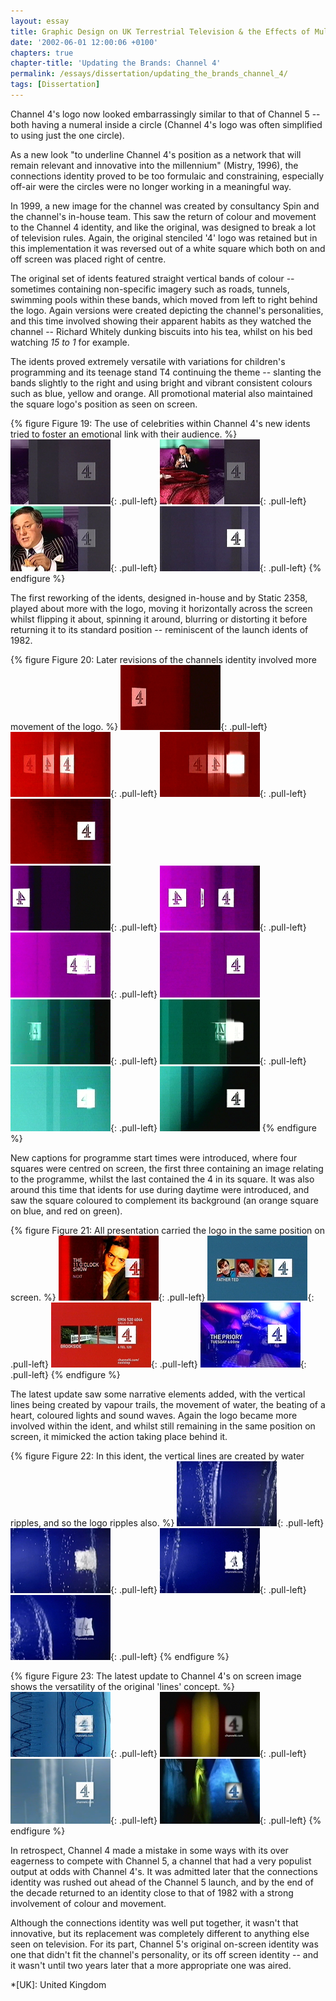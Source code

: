 ```yaml
---
layout: essay
title: Graphic Design on UK Terrestrial Television & the Effects of Multi-Channel Growth
date: '2002-06-01 12:00:06 +0100'
chapters: true
chapter-title: 'Updating the Brands: Channel 4'
permalink: /essays/dissertation/updating_the_brands_channel_4/
tags: [Dissertation]
---
```

Channel 4's logo now looked embarrassingly similar to that of Channel 5 -- both having a numeral inside a circle (Channel 4's logo was often simplified to using just the one circle).

As a new look "to underline Channel 4's position as a network that will remain relevant and innovative into the millennium" (Mistry, 1996), the connections identity proved to be too formulaic and constraining, especially off-air were the circles were no longer working in a meaningful way.

In 1999, a new image for the channel was created by consultancy Spin and the channel's in-house team. This saw the return of colour and movement to the Channel 4 identity, and like the original, was designed to break a lot of television rules. Again, the original stenciled '4' logo was retained but in this implementation it was reversed out of a white square which both on and off screen was placed right of centre.

The original set of idents featured straight vertical bands of colour -- sometimes containing non-specific imagery such as roads, tunnels, swimming pools within these bands, which moved from left to right behind the logo. Again versions were created depicting the channel's personalities, and this time involved showing their apparent habits as they watched the channel -- Richard Whitely dunking biscuits into his tea, whilst on his bed watching <cite>15 to 1</cite> for example.

The idents proved extremely versatile with variations for children's programming and its teenage stand T4 continuing the theme -- slanting the bands slightly to the right and using bright and vibrant consistent colours such as blue, yellow and orange. All promotional material also maintained the square logo's position as seen on screen.

{% figure Figure 19: The use of celebrities within Channel 4's new idents tried to foster an emotional link with their audience. %}
![Channel 4 'Richard Whitely' ident, 2002](/assets/images/essays/dissertation/figure-19a.png){: .pull-left}
![Channel 4 'Richard Whitely' ident, 2002](/assets/images/essays/dissertation/figure-19b.png){: .pull-left}
![Channel 4 'Richard Whitely' ident, 2002](/assets/images/essays/dissertation/figure-19c.png){: .pull-left}
![Channel 4 'Richard Whitely' ident, 2002](/assets/images/essays/dissertation/figure-19d.png){: .pull-left}
{% endfigure %}

The first reworking of the idents, designed in-house and by Static 2358, played about more with the logo, moving it horizontally across the screen whilst flipping it about, spinning it around, blurring or distorting it before returning it to its standard position -- reminiscent of the launch idents of 1982.

{% figure Figure 20: Later revisions of the channels identity involved more movement of the logo. %}
![Channel 4 'Red' ident, 2001](/assets/images/essays/dissertation/figure-20a.png){: .pull-left}
![Channel 4 'Red' ident, 2001](/assets/images/essays/dissertation/figure-20b.png){: .pull-left}
![Channel 4 'Red' ident, 2001](/assets/images/essays/dissertation/figure-20c.png){: .pull-left}
![Channel 4 'Red' ident, 2001](/assets/images/essays/dissertation/figure-20d.png)<br/>
![Channel 4 'Purple' ident, 2001](/assets/images/essays/dissertation/figure-20e.png){: .pull-left}
![Channel 4 'Purple' ident, 2001](/assets/images/essays/dissertation/figure-20f.png){: .pull-left}
![Channel 4 'Purple' ident, 2001](/assets/images/essays/dissertation/figure-20g.png){: .pull-left}
![Channel 4 'Purple' ident, 2001](/assets/images/essays/dissertation/figure-20h.png)<br/>
![Channel 4 'Green' ident, 2001](/assets/images/essays/dissertation/figure-20i.png){: .pull-left}
![Channel 4 'Green' ident, 2001](/assets/images/essays/dissertation/figure-20j.png){: .pull-left}
![Channel 4 'Green' ident, 2001](/assets/images/essays/dissertation/figure-20k.png){: .pull-left}
![Channel 4 'Green' ident, 2001](/assets/images/essays/dissertation/figure-20l.png)
{% endfigure %}

New captions for programme start times were introduced, where four squares were centred on screen, the first three containing an image relating to the programme, whilst the last contained the 4 in its square. It was also around this time that idents for use during daytime were introduced, and saw the square coloured to complement its background (an orange square on blue, and red on green).

{% figure Figure 21: All presentation carried the logo in the same position on screen. %}
![Channel 4 'Lines' next-up caption, 1999](/assets/images/essays/dissertation/figure-21a.png){: .pull-left}
![Channel 4 'Lines' holding caption, 2000](/assets/images/essays/dissertation/figure-21b.png){: .pull-left}
![Channel 4 'Lines' information caption, 2000](/assets/images/essays/dissertation/figure-21c.png){: .pull-left}
![Channel 4 'Lines' promotion end caption, 2003](/assets/images/essays/dissertation/figure-21d.png){: .pull-left}
{% endfigure %}

The latest update saw some narrative elements added, with the vertical lines being created by vapour trails, the movement of water, the beating of a heart, coloured lights and sound waves. Again the logo became more involved within the ident, and whilst still remaining in the same position on screen, it mimicked the action taking place behind it.

{% figure Figure 22: In this ident, the vertical lines are created by water ripples, and so the logo ripples also. %}
![Channel 4 'Water' ident, 2002](/assets/images/essays/dissertation/figure-22a.png){: .pull-left}
![Channel 4 'Water' ident, 2002](/assets/images/essays/dissertation/figure-22b.png){: .pull-left}
![Channel 4 'Water' ident, 2002](/assets/images/essays/dissertation/figure-22c.png){: .pull-left}
![Channel 4 'Water' ident, 2002](/assets/images/essays/dissertation/figure-22d.png){: .pull-left}
{% endfigure %}

{% figure Figure 23: The latest update to Channel 4's on screen image shows the versatility of the original 'lines' concept. %}
![Channel 4 'Waveforms' ident, 2002](/assets/images/essays/dissertation/figure-23a.png){: .pull-left}
![Channel 4 'Slots' ident, 2002](/assets/images/essays/dissertation/figure-23b.png){: .pull-left}
![Channel 4 'Vapour Trails' ident, 2002](/assets/images/essays/dissertation/figure-23c.png){: .pull-left}
![Channel 4 'Film' ident, 2002](/assets/images/essays/dissertation/figure-23d.png){: .pull-left}
{% endfigure %}

In retrospect, Channel 4 made a mistake in some ways with its over eagerness to compete with Channel 5, a channel that had a very populist output at odds with Channel 4's. It was admitted later that the connections identity was rushed out ahead of the Channel 5 launch, and by the end of the decade returned to an identity close to that of 1982 with a strong involvement of colour and movement.

Although the connections identity was well put together, it wasn't that innovative, but its replacement was completely different to anything else seen on television. For its part, Channel 5's original on-screen identity was one that didn't fit the channel's personality, or its off screen identity -- and it wasn't until two years later that a more appropriate one was aired.

*[UK]: United Kingdom